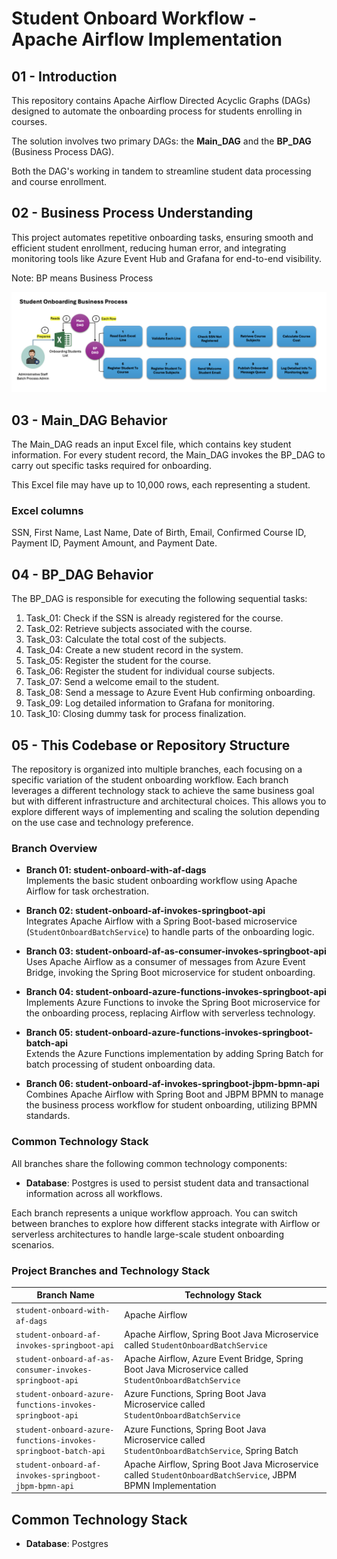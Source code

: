 # Student Onboard Workflow - Apache Airflow Implementation

## 01 - Introduction
This repository contains Apache Airflow Directed Acyclic Graphs (DAGs) designed to automate the onboarding process for students enrolling in courses. 

The solution involves two primary DAGs: the **Main_DAG** and the **BP_DAG** (Business Process DAG).

Both the DAG's working in tandem to streamline student data processing and course enrollment.

## 02 - Business Process Understanding
This project automates repetitive onboarding tasks, ensuring smooth and efficient student enrollment, reducing human error, and integrating monitoring tools like Azure Event Hub and Grafana for end-to-end visibility.

Note: BP means Business Process

![Student Onboarding Business Process Understanding](Student_Onboarding_Business_Process_Flow_v01.png "Student Onboarding Business Process Understanding")

## 03 - Main_DAG Behavior
The Main_DAG reads an input Excel file, which contains key student information. For every student record, the Main_DAG invokes the BP_DAG to carry out specific tasks required for onboarding.

This Excel file may have up to 10,000 rows, each representing a student. 

### Excel columns
SSN, First Name, Last Name, Date of Birth, Email, Confirmed Course ID, Payment ID, Payment Amount, and Payment Date. 

## 04 - BP_DAG Behavior
The BP_DAG is responsible for executing the following sequential tasks:

1. Task_01: Check if the SSN is already registered for the course.
2. Task_02: Retrieve subjects associated with the course.
3. Task_03: Calculate the total cost of the subjects.
4. Task_04: Create a new student record in the system.
5. Task_05: Register the student for the course.
6. Task_06: Register the student for individual course subjects.
7. Task_07: Send a welcome email to the student.
8. Task_08: Send a message to Azure Event Hub confirming onboarding.
9. Task_09: Log detailed information to Grafana for monitoring.
10. Task_10: Closing dummy task for process finalization.


## 05 - This Codebase or Repository Structure

The repository is organized into multiple branches, each focusing on a specific variation of the student onboarding workflow. Each branch leverages a different technology stack to achieve the same business goal but with different infrastructure and architectural choices. This allows you to explore different ways of implementing and scaling the solution depending on the use case and technology preference.

### Branch Overview

- **Branch 01: student-onboard-with-af-dags**  
  Implements the basic student onboarding workflow using Apache Airflow for task orchestration.

- **Branch 02: student-onboard-af-invokes-springboot-api**  
  Integrates Apache Airflow with a Spring Boot-based microservice (`StudentOnboardBatchService`) to handle parts of the onboarding logic.

- **Branch 03: student-onboard-af-as-consumer-invokes-springboot-api**  
  Uses Apache Airflow as a consumer of messages from Azure Event Bridge, invoking the Spring Boot microservice for student onboarding.

- **Branch 04: student-onboard-azure-functions-invokes-springboot-api**  
  Implements Azure Functions to invoke the Spring Boot microservice for the onboarding process, replacing Airflow with serverless technology.

- **Branch 05: student-onboard-azure-functions-invokes-springboot-batch-api**  
  Extends the Azure Functions implementation by adding Spring Batch for batch processing of student onboarding data.

- **Branch 06: student-onboard-af-invokes-springboot-jbpm-bpmn-api**  
  Combines Apache Airflow with Spring Boot and JBPM BPMN to manage the business process workflow for student onboarding, utilizing BPMN standards.

### Common Technology Stack

All branches share the following common technology components:
- **Database**: Postgres is used to persist student data and transactional information across all workflows.

Each branch represents a unique workflow approach. You can switch between branches to explore how different stacks integrate with Airflow or serverless architectures to handle large-scale student onboarding scenarios.


### Project Branches and Technology Stack

| Branch Name                                          | Technology Stack                                                                                  |
| ---------------------------------------------------- | ------------------------------------------------------------------------------------------------- |
| `student-onboard-with-af-dags`                       | Apache Airflow                                                                                     |
| `student-onboard-af-invokes-springboot-api`          | Apache Airflow, Spring Boot Java Microservice called `StudentOnboardBatchService`                   |
| `student-onboard-af-as-consumer-invokes-springboot-api` | Apache Airflow, Azure Event Bridge, Spring Boot Java Microservice called `StudentOnboardBatchService` |
| `student-onboard-azure-functions-invokes-springboot-api` | Azure Functions, Spring Boot Java Microservice called `StudentOnboardBatchService`                   |
| `student-onboard-azure-functions-invokes-springboot-batch-api` | Azure Functions, Spring Boot Java Microservice called `StudentOnboardBatchService`, Spring Batch     |
| `student-onboard-af-invokes-springboot-jbpm-bpmn-api` | Apache Airflow, Spring Boot Java Microservice called `StudentOnboardBatchService`, JBPM BPMN Implementation |

## Common Technology Stack

- **Database**: Postgres


